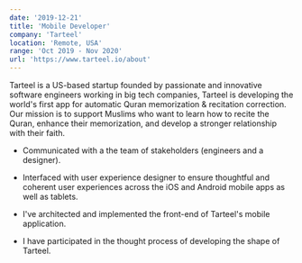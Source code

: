 ```yaml
---
date: '2019-12-21'
title: 'Mobile Developer'
company: 'Tarteel'
location: 'Remote, USA'
range: 'Oct 2019 - Nov 2020'
url: 'https://www.tarteel.io/about'
---
```


Tarteel is a US-based startup founded by passionate and innovative software engineers working in big tech companies, Tarteel is developing the world's first app for automatic Quran memorization & recitation correction. Our mission is to support Muslims who want to learn how to recite the Quran, enhance their memorization, and develop a stronger relationship with their faith.

- Communicated with a the team of stakeholders (engineers and a designer).

- Interfaced with user experience designer to ensure thoughtful and coherent user experiences across the iOS and Android mobile apps as well as tablets.

- I've architected and implemented the front-end of Tarteel's mobile application.

- I have participated in the thought process of developing the shape of Tarteel.
